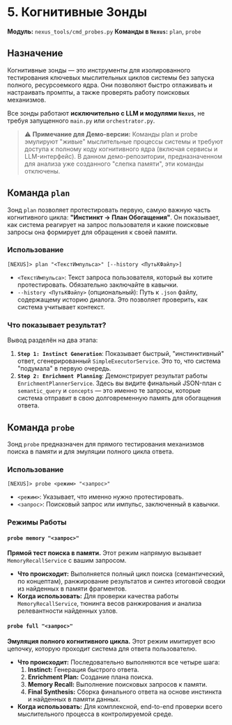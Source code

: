 # 5. Когнитивные Зонды

**Модуль:** `nexus_tools/cmd_probes.py`
**Команды в `Nexus`:** `plan`, `probe`

## Назначение

Когнитивные зонды — это инструменты для изолированного тестирования ключевых мыслительных циклов системы без запуска полного, ресурсоемкого ядра. Они позволяют быстро отлаживать и настраивать промпты, а также проверять работу поисковых механизмов.

Все зонды работают **исключительно с LLM и модулями `Nexus`**, не требуя запущенного `main.py` или `orchestrator.py`.

> ⚠️ **Примечание для Демо-версии:** Команды plan и probe эмулируют "живые" мыслительные процессы системы и требуют доступа к полному коду когнитивного ядра (включая сервисы и LLM-интерфейс). В данном демо-репозитории, предназначенном для анализа уже созданного "слепка памяти", эти команды отключены.

## Команда `plan`

Зонд `plan` позволяет протестировать первую, самую важную часть когнитивного цикла: **"Инстинкт -> План Обогащения"**. Он показывает, как система реагирует на запрос пользователя и какие поисковые запросы она формирует для обращения к своей памяти.

### Использование
```
[NEXUS]> plan "<ТекстИмпульса>" [--history <ПутьКФайлу>]
```
-   `<ТекстИмпульса>`: Текст запроса пользователя, который вы хотите протестировать. Обязательно заключайте в кавычки.
-   `--history <ПутьКФайлу>` (опциональный): Путь к `.json` файлу, содержащему историю диалога. Это позволяет проверить, как система учитывает контекст.

### Что показывает результат?
Вывод разделён на два этапа:
1.  **`Step 1: Instinct Generation`**: Показывает быстрый, "инстинктивный" ответ, сгенерированный `SimpleExecutorService`. Это то, что система "подумала" в первую очередь.
2.  **`Step 2: Enrichment Planning`**: Демонстрирует результат работы `EnrichmentPlannerService`. Здесь вы видите финальный JSON-план с `semantic_query` и `concepts` — это именно те запросы, которые система отправит в свою долговременную память для обогащения ответа.

## Команда `probe`

Зонд `probe` предназначен для прямого тестирования механизмов поиска в памяти и для эмуляции полного цикла ответа.

### Использование
```
[NEXUS]> probe <режим> "<запрос>"
```
-   `<режим>`: Указывает, что именно нужно протестировать.
-   `<запрос>`: Поисковый запрос или импульс, заключенный в кавычки.

### Режимы Работы

#### `probe memory "<запрос>"`
**Прямой тест поиска в памяти.** Этот режим напрямую вызывает `MemoryRecallService` с вашим запросом.
-   **Что происходит:** Выполняется полный цикл поиска (семантический, по концептам), ранжирование результатов и синтез итоговой сводки из найденных в памяти фрагментов.
-   **Когда использовать:** Для проверки качества работы `MemoryRecallService`, тюнинга весов ранжирования и анализа релевантности найденных узлов.

#### `probe full "<запрос>"`
**Эмуляция полного когнитивного цикла.** Этот режим имитирует всю цепочку, которую проходит система для ответа пользователю.
-   **Что происходит:** Последовательно выполняются все четыре шага:
    1.  **Instinct:** Генерация быстрого ответа.
    2.  **Enrichment Plan:** Создание плана поиска.
    3.  **Memory Recall:** Выполнение поисковых запросов к памяти.
    4.  **Final Synthesis:** Сборка финального ответа на основе инстинкта и найденных в памяти данных.
-   **Когда использовать:** Для комплексной, end-to-end проверки всего мыслительного процесса в контролируемой среде.
